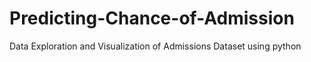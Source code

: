 # Predicting-Chance-of-Admission
Data Exploration and Visualization of Admissions Dataset using python
